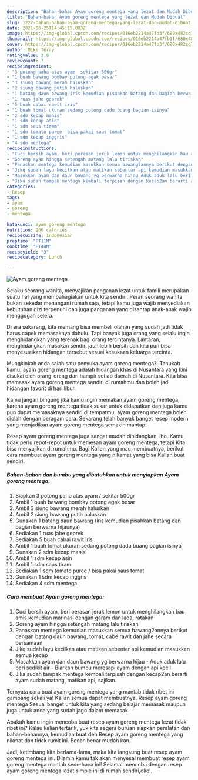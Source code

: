 ```yaml
---
description: "Bahan-bahan Ayam goreng mentega yang lezat dan Mudah Dibuat"
title: "Bahan-bahan Ayam goreng mentega yang lezat dan Mudah Dibuat"
slug: 1222-bahan-bahan-ayam-goreng-mentega-yang-lezat-dan-mudah-dibuat
date: 2021-06-25T14:45:15.003Z
image: https://img-global.cpcdn.com/recipes/016eb2214a47fb3f/680x482cq70/ayam-goreng-mentega-foto-resep-utama.jpg
thumbnail: https://img-global.cpcdn.com/recipes/016eb2214a47fb3f/680x482cq70/ayam-goreng-mentega-foto-resep-utama.jpg
cover: https://img-global.cpcdn.com/recipes/016eb2214a47fb3f/680x482cq70/ayam-goreng-mentega-foto-resep-utama.jpg
author: Mike Terry
ratingvalue: 3.8
reviewcount: 7
recipeingredient:
- "3 potong paha atas ayam  sekitar 500gr"
- "1 buah bawang bombay potong agak besar"
- "3 siung bawang merah haluskan"
- "2 siung bawang putih haluskan"
- "1 batang daun bawang iris kemudian pisahkan batang dan bagian berwarna hijaunya"
- "1 ruas jahe geprek"
- "5 buah cabai rawit iris"
- "1 buah tomat ukuran sedang potong dadu buang bagian isinya"
- "2 sdm kecap manis"
- "1 sdm kecap asin"
- "1 sdm saus tiram"
- "1 sdm tomato puree  bisa pakai saus tomat"
- "1 sdm kecap inggris"
- "4 sdm mentega"
recipeinstructions:
- "Cuci bersih ayam, beri perasan jeruk lemon untuk menghilangkan bau amis kemudian marinasi dengan garam dan lada, ratakan"
- "Goreng ayam hingga setengah matang lalu tiriskan"
- "Panaskan mentega kemudian masukkan semua bawang2annya berikut dengan batang daun bawang, tomat, cabe rawit dan jahe secara bersamaan"
- "Jikq sudah layu kecilkan atau matikan sebentar api kemudian masukkan semua kecap"
- "Masukkan ayam dan daun bawang yg berwarna hijau Aduk aduk lalu beri sedikit air  Biarkan bumbu meresapi ayam dengan api kecil"
- "Jika sudah tampak mentega kembali terpisah dengan kecap2an berarti ayam sudah matang, matikan api, sajikan."
categories:
- Resep
tags:
- ayam
- goreng
- mentega

katakunci: ayam goreng mentega 
nutrition: 266 calories
recipecuisine: Indonesian
preptime: "PT11M"
cooktime: "PT44M"
recipeyield: "3"
recipecategory: Lunch

---
```



![Ayam goreng mentega](https://img-global.cpcdn.com/recipes/016eb2214a47fb3f/680x482cq70/ayam-goreng-mentega-foto-resep-utama.jpg)

Selaku seorang wanita, menyajikan panganan lezat untuk famili merupakan suatu hal yang membahagiakan untuk kita sendiri. Peran seorang  wanita bukan sekedar menangani rumah saja, tetapi kamu juga wajib menyediakan kebutuhan gizi terpenuhi dan juga panganan yang disantap anak-anak wajib menggugah selera.

Di era  sekarang, kita memang bisa membeli olahan yang sudah jadi tidak harus capek memasaknya dahulu. Tapi banyak juga orang yang selalu ingin menghidangkan yang terenak bagi orang tercintanya. Lantaran, menghidangkan masakan sendiri jauh lebih bersih dan kita pun bisa menyesuaikan hidangan tersebut sesuai kesukaan keluarga tercinta. 



Mungkinkah anda salah satu penyuka ayam goreng mentega?. Tahukah kamu, ayam goreng mentega adalah hidangan khas di Nusantara yang kini disukai oleh orang-orang dari hampir setiap daerah di Nusantara. Kita bisa memasak ayam goreng mentega sendiri di rumahmu dan boleh jadi hidangan favorit di hari libur.

Kamu jangan bingung jika kamu ingin memakan ayam goreng mentega, karena ayam goreng mentega tidak sukar untuk didapatkan dan juga kamu pun dapat memasaknya sendiri di tempatmu. ayam goreng mentega boleh diolah dengan beragam cara. Sekarang telah banyak banget resep modern yang menjadikan ayam goreng mentega semakin mantap.

Resep ayam goreng mentega juga sangat mudah dihidangkan, lho. Kamu tidak perlu repot-repot untuk memesan ayam goreng mentega, tetapi Kita bisa menyajikan di rumahmu. Bagi Kalian yang mau membuatnya, berikut cara membuat ayam goreng mentega yang nikamat yang bisa Kalian buat sendiri.

<!--inarticleads1-->

##### Bahan-bahan dan bumbu yang dibutuhkan untuk menyiapkan Ayam goreng mentega:

1. Siapkan 3 potong paha atas ayam / sekitar 500gr
1. Ambil 1 buah bawang bombay potong agak besar
1. Ambil 3 siung bawang merah haluskan
1. Ambil 2 siung bawang putih haluskan
1. Gunakan 1 batang daun bawang (iris kemudian pisahkan batang dan bagian berwarna hijaunya)
1. Sediakan 1 ruas jahe geprek
1. Sediakan 5 buah cabai rawit iris
1. Ambil 1 buah tomat ukuran sedang potong dadu buang bagian isinya
1. Gunakan 2 sdm kecap manis
1. Ambil 1 sdm kecap asin
1. Ambil 1 sdm saus tiram
1. Sediakan 1 sdm tomato puree / bisa pakai saus tomat
1. Gunakan 1 sdm kecap inggris
1. Sediakan 4 sdm mentega




<!--inarticleads2-->

##### Cara membuat Ayam goreng mentega:

1. Cuci bersih ayam, beri perasan jeruk lemon untuk menghilangkan bau amis kemudian marinasi dengan garam dan lada, ratakan
1. Goreng ayam hingga setengah matang lalu tiriskan
1. Panaskan mentega kemudian masukkan semua bawang2annya berikut dengan batang daun bawang, tomat, cabe rawit dan jahe secara bersamaan
1. Jikq sudah layu kecilkan atau matikan sebentar api kemudian masukkan semua kecap
1. Masukkan ayam dan daun bawang yg berwarna hijau - Aduk aduk lalu beri sedikit air  - Biarkan bumbu meresapi ayam dengan api kecil
1. Jika sudah tampak mentega kembali terpisah dengan kecap2an berarti ayam sudah matang, matikan api, sajikan.




Ternyata cara buat ayam goreng mentega yang mantab tidak ribet ini gampang sekali ya! Kalian semua dapat membuatnya. Resep ayam goreng mentega Sesuai banget untuk kita yang sedang belajar memasak maupun juga untuk anda yang sudah jago dalam memasak.

Apakah kamu ingin mencoba buat resep ayam goreng mentega lezat tidak ribet ini? Kalau kalian tertarik, yuk kita segera buruan siapkan peralatan dan bahan-bahannya, kemudian buat deh Resep ayam goreng mentega yang nikmat dan tidak rumit ini. Benar-benar mudah kan. 

Jadi, ketimbang kita berlama-lama, maka kita langsung buat resep ayam goreng mentega ini. Dijamin kamu tak akan menyesal membuat resep ayam goreng mentega mantab sederhana ini! Selamat mencoba dengan resep ayam goreng mentega lezat simple ini di rumah sendiri,oke!.

